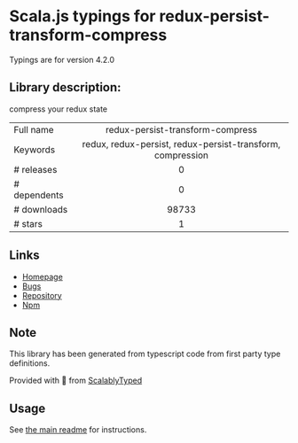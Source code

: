 
# Scala.js typings for redux-persist-transform-compress

Typings are for version 4.2.0

## Library description:
compress your redux state

|                    |                 |
| ------------------ | :-------------: |
| Full name          | redux-persist-transform-compress |
| Keywords           | redux, redux-persist, redux-persist-transform, compression |
| # releases         | 0 |
| # dependents       | 0 |
| # downloads        | 98733 |
| # stars            | 1 |

## Links
- [Homepage](https://github.com/rt2zz/redux-persist-transform-compress)
- [Bugs](https://github.com/rt2zz/redux-persist-transform-compress/issues)
- [Repository](https://github.com/rt2zz/redux-persist-transform-compress)
- [Npm](https://www.npmjs.com/package/redux-persist-transform-compress)
    


## Note
This library has been generated from typescript code from first party type definitions.

Provided with :purple_heart: from [ScalablyTyped](https://github.com/oyvindberg/ScalablyTyped)

## Usage
See [the main readme](../../readme.md) for instructions.


